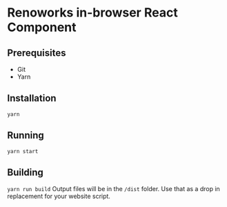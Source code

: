 # Renoworks in-browser React Component

## Prerequisites
- Git
- Yarn

## Installation
```yarn```

## Running
```yarn start```

## Building
```yarn run build```
Output files will be in the `/dist` folder. Use that as a drop in replacement for your website script.

